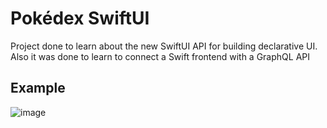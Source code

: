 # Pokédex SwiftUI

Project done to learn about the new SwiftUI API for building declarative UI.
Also it was done to learn to connect a Swift frontend with a GraphQL API

## Example

![image](https://i.imgur.com/lOWrqku.png)
